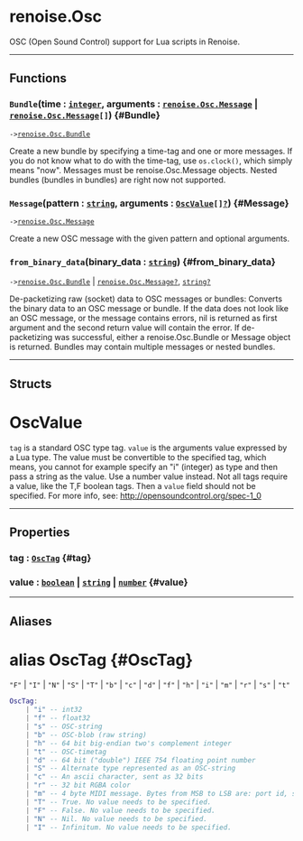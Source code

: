 # renoise.Osc  
OSC (Open Sound Control) support for Lua scripts in Renoise.  

---  
## Functions
### `Bundle`(time : [`integer`](../../API/builtins/integer.md), arguments : [`renoise.Osc.Message`](../../API/renoise/renoise.Osc.Message.md) | [`renoise.Osc.Message`](../../API/renoise/renoise.Osc.Message.md)`[]`) {#Bundle}
`->`[`renoise.Osc.Bundle`](../../API/renoise/renoise.Osc.Bundle.md)  

Create a new bundle by specifying a time-tag and one or more messages.
If you do not know what to do with the time-tag, use `os.clock()`,
which simply means "now". Messages must be renoise.Osc.Message objects.
Nested bundles (bundles in bundles) are right now not supported.
### `Message`(pattern : [`string`](../../API/builtins/string.md), arguments : [`OscValue`](#oscvalue)`[]`[`?`](../../API/builtins/nil.md)) {#Message}
`->`[`renoise.Osc.Message`](../../API/renoise/renoise.Osc.Message.md)  

Create a new OSC message with the given pattern and optional arguments.
### `from_binary_data`(binary_data : [`string`](../../API/builtins/string.md)) {#from_binary_data}
`->`[`renoise.Osc.Bundle`](../../API/renoise/renoise.Osc.Bundle.md) | [`renoise.Osc.Message`](../../API/renoise/renoise.Osc.Message.md)[`?`](../../API/builtins/nil.md), [`string`](../../API/builtins/string.md)[`?`](../../API/builtins/nil.md)  

De-packetizing raw (socket) data to OSC messages or bundles:
Converts the binary data to an OSC message or bundle. If the data does not
look like an OSC message, or the message contains errors, nil is returned
as first argument and the second return value will contain the error.
If de-packetizing was successful, either a renoise.Osc.Bundle or Message
object is returned. Bundles may contain multiple messages or nested bundles.  



---  
## Structs  
# OscValue  
`tag` is a standard OSC type tag. `value` is the arguments value expressed
by a Lua type. The value must be convertible to the specified tag, which
means, you cannot for example specify an "i" (integer) as type and then pass
a string as the value. Use a number value instead. Not all tags require a
value, like the T,F boolean tags. Then a `value` field should not be
specified. For more info, see: http://opensoundcontrol.org/spec-1_0  

---  
## Properties
### tag : [`OscTag`](#OscTag) {#tag}
### value : [`boolean`](../../API/builtins/boolean.md) | [`string`](../../API/builtins/string.md) | [`number`](../../API/builtins/number.md) {#value}
  

  



---  
## Aliases  
# alias OscTag {#OscTag}
`"F"` | `"I"` | `"N"` | `"S"` | `"T"` | `"b"` | `"c"` | `"d"` | `"f"` | `"h"` | `"i"` | `"m"` | `"r"` | `"s"` | `"t"`  
```lua
OscTag:
    | "i" -- int32
    | "f" -- float32
    | "s" -- OSC-string
    | "b" -- OSC-blob (raw string)
    | "h" -- 64 bit big-endian two's complement integer
    | "t" -- OSC-timetag
    | "d" -- 64 bit ("double") IEEE 754 floating point number
    | "S" -- Alternate type represented as an OSC-string
    | "c" -- An ascii character, sent as 32 bits
    | "r" -- 32 bit RGBA color
    | "m" -- 4 byte MIDI message. Bytes from MSB to LSB are: port id, status byte, data1, data2
    | "T" -- True. No value needs to be specified.
    | "F" -- False. No value needs to be specified.
    | "N" -- Nil. No value needs to be specified.
    | "I" -- Infinitum. No value needs to be specified.
```  
  

